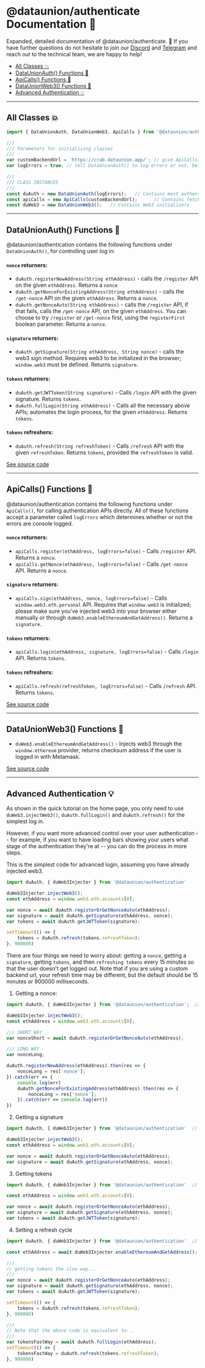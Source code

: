 # @dataunion/authenticate Documentation 🌸

Expanded, detailed documentation of @dataunion/authenticate. 🌸 If you have further questions do not hesitate to join our [Discord](https://discord.gg/4c8puCNqrR) and [Telegram](https://t.me/dataunionapp) and reach out to the technical team, we are happy to help!

- [All Classes 💥](#all-classes)
- [DataUnionAuth() Functions 🦚](#dataunionauth-functions)
- [ApiCalls() Functions 🐝](#apicalls-functions)
- [DataUnionWeb3() Functions 🌻](#dataunionweb3-functions)
- [Advanced Authentication 💡](#advanced-authentication)

---

## All Classes 💥

```javascript 
import { DataUnionAuth, DataUnionWeb3, ApiCalls } from '@dataunion/authentication'

///
/// Parameters for initializing classes
///
var customBackendUrl = 'https://crab.dataunion.app/'; // give ApiCalls() a backend url value. This is the default value if no parameter is passed.
var logErrors = true; // tell DataUnionAuth() to log errors or not. Default value is false.

///
/// CLASS INSTANCES 
///
const duAuth = new DataUnionAuth(logErrors);   // Contains most authentication functions.
const apiCalls = new ApiCalls(customBackendUrl);      // Contains fetch API calls to authentication endpoints.
const duWeb3 = new DataUnionWeb3();   // Contains Web3 initializers 
```

---

## DataUnionAuth() Functions 🦚

@dataunion/authentication contains the following functions under `DataUnionAuth()`, for controlling user log in:

#### `nonce` returners: 
- `duAuth.registerNewAddress(String ethAddress)` - calls the `/register` API on the given `ethAddress`. Returns a `nonce`
- `duAuth.getNonceForExistingAddress(String ethAddress)` - calls the `/get-nonce` API on the given `ethAddress`. Returns a `nonce`.
- `duAuth.getNonceAuto(String ethAddress)` - calls the `/register` API, if that fails, calls the `/get-nonce` API, on the given `ethAddress`. You can choose to try `/register` or `/get-nonce` first, using the `registerFirst` boolean parameter. Returns a `nonce`.

#### `signature` returners:
- `duAuth.getSignature(String ethAddress, String nonce)` - calls the web3 sign method. Requires web3 to be initialized in the browser; `window.web3` must be defined. Returns `signature`.

#### `tokens` returners:
- `duAuth.getJWTToken(String signature)` - Calls `/login` API with the given signature. Returns `tokens`.
- `duAuth.fullLogin(String ethAddress)` - Calls all the necessary above APIs; automates the login process, for the given `ethAddress`. Returns `tokens`.

#### `tokens` refreshers:
- `duAuth.refresh(String refreshToken)` - Calls `/refresh` API with the given `refreshToken`. Returns `tokens`, provided the `refreshToken` is valid. 

[See source code](https://github.com/DataUnion-app/authentication/pulls/src/main.js)

---

## ApiCalls() Functions 🐝

@dataunion/authentication contains the following functions under `ApiCalls()`, for calling authentication APIs directly. All of these functions accept a parameter called `logErrors` which determines whether or not the errors are console logged.

#### `nonce` returners: 
- `apiCalls.register(ethAddress, logErrors=false)` - Calls `/register` API. Returns a `nonce`.
- `apiCalls.getNonce(ethAddress, logErrors=false)` - Calls `/get-nonce` API. Returns a `nonce`.

#### `signature` returners:
- `apiCalls.sign(ethAddress, nonce, logErrors=false)` - Calls `window.web3.eth.personal` API. Requires that `window.web3` is initialized; please make sure you've injected web3 into your browser either manually or through `duWeb3.enableEthereumAndGetAddress()`. Returns a `signature`.

#### `tokens` returners:
- `apiCalls.login(ethAddress, signature, logErrors=false)` - Calls `/login` API. Returns `tokens`.

#### `tokens` refreshers: 
- `apiCalls.refresh(refreshToken, logErrors=false)` - Calls `/refresh` API. Returns `tokens`.

[See source code](https://github.com/DataUnion-app/authentication/pulls/src/api.js)

---

## DataUnionWeb3() Functions 🌻

- `duWeb3.enableEthereumAndGetAddress()` - Injects web3 through the `window.ethereum` provider, returns checksum address if the user is logged in with Metamask.

[See source code](https://github.com/DataUnion-app/authentication/pulls/src/loadWeb3.js)

---

## Advanced Authentication 💡

As shown in the quick tutorial on the home page, you only need to use `duWeb3.injectWeb3()`, `duAuth.fullLogin()` and `duAuth.refresh()` for the simplest log in. 

However, if you want more advanced control over your user authentication -- for example, if you want to have loading bars showing your users what stage of the authentication they're at -- you can do the process in more steps.

This is the simplest code for advanced login, assuming you have already injected web3.

```javascript
import duAuth, { duWeb3Injecter } from '@dataunion/authentication'

duWeb3Injecter.injectWeb3();
const ethAddress = window.web3.eth.accounts[0];

var nonce = await duAuth.registerOrGetNonceAuto(ethAddress);
var signature = await duAuth.getSignature(ethAddress, nonce);
var tokens = await duAuth.getJWTToken(signature);

setTimeout(() => {
    tokens = duAuth.refresh(tokens.refreshToken);
}, 900000)  
```

There are four things we need to worry about: getting a `nonce`, getting a `signature`, getting `tokens`, and then `refreshing tokens` every 15 minutes so that the user doesn't get logged out. Note that if you are using a custom backend url, your refresh time may be different, but the default should be 15 minutes or 900000 milliseconds.

1. Getting a nonce: 

```javascript
import duAuth, { duWeb3Injecter } from '@dataunion/authentication';  // duAuth is instance of DataUnionAuth()

duWeb3Injecter.injectWeb3();
const ethAddress = window.web3.eth.accounts[0];

/// SHORT WAY
var nonceShort = await duAuth.registerOrGetNonceAuto(ethAddress);

/// LONG WAY
var nonceLong;

duAuth.registerNewAddress(ethAddress).then(res => {
    nonceLong = res['nonce'];
}).catch(err => {
    console.log(err)
    duAuth.getNonceForExistingAddress(ethAddress).then(res => {
        nonceLong = res['nonce'];
    }).catch(err => console.log(err))
})
```

2. Getting a signature

```javascript 
import duAuth, { duWeb3Injecter } from '@dataunion/authentication'  // duAuth is instance of DataUnionAuth()

duWeb3Injecter.injectWeb3();
const ethAddress = window.web3.eth.accounts[0];

var nonce = await duAuth.registerOrGetNonceAuto(ethAddress);
var signature = await duAuth.getSignature(ethAddress, nonce);
```

3. Getting tokens

```javascript
import duAuth, { duWeb3Injecter } from '@dataunion/authentication'  // duAuth is instance of DataUnionAuth()

const ethAddress = window.web3.eth.accounts[0];

var nonce = await duAuth.registerOrGetNonceAuto(ethAddress);
var signature = await duAuth.getSignature(ethAddress, nonce);
var tokens = await duAuth.getJWTToken(signature);
```

4. Setting a refresh cycle
```javascript
import duAuth, { duWeb3Injecter } from '@dataunion/authentication'  // duAuth is instance of DataUnionAuth()

const ethAddress = await duWeb3Injecter.enableEthereumAndGetAddress();

///
// getting tokens the slow way...
///
var nonce = await duAuth.registerOrGetNonceAuto(ethAddress);
var signature = await duAuth.getSignature(ethAddress, nonce);
var tokens = await duAuth.getJWTToken(signature);

setTimeout(() => {
    tokens = duAuth.refresh(tokens.refreshToken);
}, 900000)  

///
// Note that the above code is equivalent to...
///
var tokensFastWay = await duAuth.fullLogin(ethAddress);
setTimeout(() => {
    tokensFastWay = duAuth.refresh(tokens.refreshToken);
}, 900000) 
```